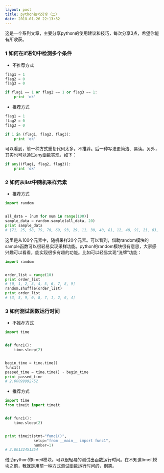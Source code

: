 ```yaml
---
layout: post
title: python技巧分享（二）
date: 2018-01-26 22:13:32
---
```


这是一个系列文章，主要分享python的使用建议和技巧，每次分享3点，希望你能有所收获。

### 1 如何在if语句中检测多个条件

- 不推荐方式

```python
flag1 = 1
flag2 = 0
flag3 = 0

if flag1 == 1 or flag2 == 1 or flag3 == 1:
    print 'ok'
```

- 推荐方式

```python
flag1 = 1
flag2 = 0
flag3 = 0

if 1 in (flag1, flag2, flag3):
    print 'ok'
```

可以看到，前一种方式重复代码太多，不推荐。后一种写法更简洁、易读。另外，其实也可以通过any函数实现，如下：

```python
if any((flag1, flag2, flag3)):
    print 'ok'
```

### 2 如何从list中随机采样元素

- 推荐方式

```python
import random


all_data = [num for num in range(100)]
sample_data = random.sample(all_data, 20)
print sample_data
# [71, 25, 58, 79, 70, 69, 93, 29, 11, 30, 40, 81, 12, 48, 91, 21, 83, 42, 38, 31]
```

这里是从100个元素中，随机采样20个元素。可以看到，借助random模块的sample函数可以很轻易实现采样功能。python的random模块很有意思，大家感兴趣可以看看，能实现很多有趣的功能。比如可以轻易实现“洗牌”功能：

```python
import random


order_list = range(10)
print order_list
# [0, 1, 2, 3, 4, 5, 6, 7, 8, 9]
random.shuffle(order_list)
print order_list
# [3, 5, 9, 0, 8, 7, 1, 2, 6, 4]
```

### 3 如何测试函数运行时间

- 不推荐方式

```python
import time


def func1():
    time.sleep(2)


begin_time = time.time()
func1()
passed_time = time.time() - begin_time
print passed_time
# 2.00099992752
```

- 推荐方式

```python
import time
from timeit import timeit


def func1():
    time.sleep(2)


print timeit(stmt="func1()",
             setup="from __main__ import func1",
             number=1)
# 2.00122451254
```

借助python的timeit模块，可以很轻易的测试出函数运行时间。在不知道timeit模块之前，我就是用前一种方式测试函数运行时间的，别笑。